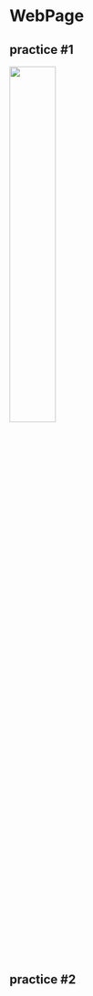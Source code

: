 # WebPage


## practice #1 
<img src = https://user-images.githubusercontent.com/88649457/147885371-201036cd-534c-43d9-8024-4723fe343545.gif width="40%">

## practice #2

